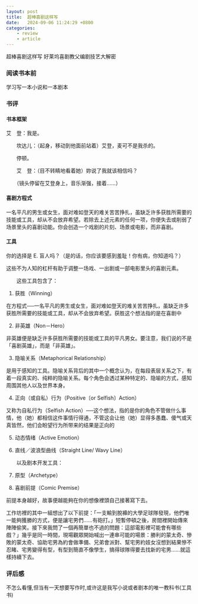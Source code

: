```yaml
---
layout: post
title:  超棒喜剧这样写
date:   2024-09-06 11:24:29 +0800
categories: 
    - review 
    - article
---
```


超棒喜剧这样写 好莱坞喜剧教父编剧技艺大解密

### 阅读书本前

学习写一本小说和一本剧本

### 书评

#### 书本框架

艾　登：我是。

　　坎达儿：（起身，移动到他面前站着）艾登，麦可不是我杀的。

　　停顿。

　　艾　登：（目不转睛地看着她）妳说了我就该相信吗？

　　（镜头停留在艾登身上，音乐渐强，接着……）

#### 喜剧方程式

一名平凡的男生或女生，面对难如登天的难关苦苦挣扎，虽缺乏许多获胜所需要的技能或工具，却从不会放弃希望。若除去上述元素的任何一项，你便失去或削弱了场景里头的喜剧动能。你会创造一个戏剧的片刻、场景或电影，而非喜剧。

#### 工具

你的选择是 E. 盲人吗？（是的话，你应该要感到羞耻！你有病，你知道吗？）

这些不为人知的杠杆有助于调整一场戏、一出剧或一部电影里头的喜剧元素。

　　这些工具包含了：

1. 获胜（Winning）

在方程式──一名平凡的男生或女生，面对难如登天的难关苦苦挣扎，虽缺乏许多获胜所需要的技能或工具，却从不会放弃希望。获胜这个想法指的是在喜剧中

2. 非英雄（Non－Hero） 

非英雄便是缺乏许多获胜所需要的技能或工具的平凡男女。要注意，我们说的不是「喜剧英雄」，而是「非英雄」。

3. 隐喻关系（Metaphorical Relationship）

是用于感知的工具。隐喻关系背后的其中一个概念认为，在每段表层关系之下，有着一段真实的、纯粹的隐喻关系。每个角色会透过某种特定的、隐喻的方式，感知周围其他人以及世界本身。

4. 正向（或自私）行为（Positive〔or Selfish〕Action）

又称为自私行为（Selfish Action）──这个想法，指的是你的角色不管做什么事情，他（她）都相信这件事情行得通，不管这会让他（她）显得多愚蠢、傻气或天真皆然，他们会盼望行为所带来的结果是正向的

5. 动态情绪（Active Emotion）

6. 直线／波浪型曲线（Straight Line/ Wavy Line）

　　以及剧本开发工具：

7. 原型（Archetype）

8. 喜剧前提（Comic Premise）

前提本身越好，故事便越能夠在你的想像裡頭自己接著寫下去。

工作坊裡的其中一組想出了以下前提：「一支輸到脫褲的大學足球隊發現，他們唯一能夠獲勝的方式，便是讓宅男們……有砲打。」短暫停頓之後，房間裡開始傳來陣陣偷笑。接下來我問了一個再簡單也不過的問題：這部電影裡可能會有哪些戲？」幾乎是同一時間，現場觀眾開始喊出一連串可能的場景：勝利的蒙太奇、慘敗的蒙太奇、協助宅男為約會做準備、兄弟會派對、幫宅男約妓女沒想到結果慘不忍睹、宅男變得有型，有型到簡直不像學生，搞得球隊得要去找新的宅男……就這樣持續下去。

### 评后感

不怎么看懂,但当有一天想要写作时,或许这是我写小说或者剧本的唯一教科书(工具书)